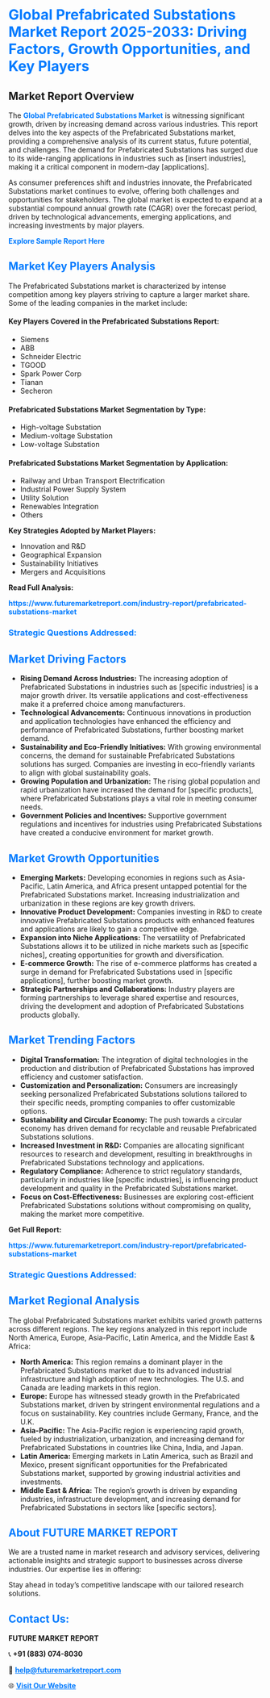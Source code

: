 <h1 style="color: #007BFF;">Global Prefabricated Substations Market Report 2025-2033: Driving Factors, Growth Opportunities, and Key Players</h1>

<section id="overview">
<h2>Market Report Overview</h2>
<p>The <a href="https://www.futuremarketreport.com/industry-report/prefabricated-substations-market" style="color: #007BFF; text-decoration: none;"><strong>Global Prefabricated Substations Market</strong></a> is witnessing significant growth, driven by increasing demand across various industries. This report delves into the key aspects of the Prefabricated Substations market, providing a comprehensive analysis of its current status, future potential, and challenges. The demand for Prefabricated Substations has surged due to its wide-ranging applications in industries such as [insert industries], making it a critical component in modern-day [applications].</p>
<p>As consumer preferences shift and industries innovate, the Prefabricated Substations market continues to evolve, offering both challenges and opportunities for stakeholders. The global market is expected to expand at a substantial compound annual growth rate (CAGR) over the forecast period, driven by technological advancements, emerging applications, and increasing investments by major players.</p>
</section>

<section id="overview">
<p><a href="https://www.futuremarketreport.com/request-sample/reportId=52451" style="color: #007BFF; text-decoration: none;"><strong>Explore Sample Report Here</strong></a></p>
</section>

<section id="key-players">
<h2 style="color: #007BFF;">Market Key Players Analysis</h2>
<p>The Prefabricated Substations market is characterized by intense competition among key players striving to capture a larger market share. Some of the leading companies in the market include:</p>
<h4>Key Players Covered in the Prefabricated Substations Report:</h4>
<ul><li>Siemens</li><li>ABB</li><li>Schneider Electric</li><li>TGOOD</li><li>Spark Power Corp</li><li>Tianan</li><li>Secheron</li></ul>
<h4>Prefabricated Substations Market Segmentation by Type:</h4>
<ul><li>High-voltage Substation</li><li>Medium-voltage Substation</li><li>Low-voltage Substation</li></ul>

<h4>Prefabricated Substations Market Segmentation by Application:</h4>
<ul><li>Railway and Urban Transport Electrification</li><li>Industrial Power Supply System</li><li>Utility Solution</li><li>Renewables Integration</li><li>Others</li></ul>
<p><strong>Key Strategies Adopted by Market Players:</strong></p>
<ul>
<li>Innovation and R&D</li>
<li>Geographical Expansion</li>
<li>Sustainability Initiatives</li>
<li>Mergers and Acquisitions</li>
</ul>
</section>

<section>
<p><strong>Read Full Analysis: </strong></p><a href="https://www.futuremarketreport.com/industry-report/prefabricated-substations-market" style="color: #007BFF; text-decoration: none;"><strong>https://www.futuremarketreport.com/industry-report/prefabricated-substations-market</strong></a>
<h3 style="color: #007BFF;">Strategic Questions Addressed:</h3>
</section>

<section id="driving-factors">
<h2 style="color: #007BFF;">Market Driving Factors</h2>
<ul>
<li><strong>Rising Demand Across Industries:</strong> The increasing adoption of Prefabricated Substations in industries such as [specific industries] is a major growth driver. Its versatile applications and cost-effectiveness make it a preferred choice among manufacturers.</li>
<li><strong>Technological Advancements:</strong> Continuous innovations in production and application technologies have enhanced the efficiency and performance of Prefabricated Substations, further boosting market demand.</li>
<li><strong>Sustainability and Eco-Friendly Initiatives:</strong> With growing environmental concerns, the demand for sustainable Prefabricated Substations solutions has surged. Companies are investing in eco-friendly variants to align with global sustainability goals.</li>
<li><strong>Growing Population and Urbanization:</strong> The rising global population and rapid urbanization have increased the demand for [specific products], where Prefabricated Substations plays a vital role in meeting consumer needs.</li>
<li><strong>Government Policies and Incentives:</strong> Supportive government regulations and incentives for industries using Prefabricated Substations have created a conducive environment for market growth.</li>
</ul>
</section>

<section id="growth-opportunities">
<h2 style="color: #007BFF;">Market Growth Opportunities</h2>
<ul>
<li><strong>Emerging Markets:</strong> Developing economies in regions such as Asia-Pacific, Latin America, and Africa present untapped potential for the Prefabricated Substations market. Increasing industrialization and urbanization in these regions are key growth drivers.</li>
<li><strong>Innovative Product Development:</strong> Companies investing in R&D to create innovative Prefabricated Substations products with enhanced features and applications are likely to gain a competitive edge.</li>
<li><strong>Expansion into Niche Applications:</strong> The versatility of Prefabricated Substations allows it to be utilized in niche markets such as [specific niches], creating opportunities for growth and diversification.</li>
<li><strong>E-commerce Growth:</strong> The rise of e-commerce platforms has created a surge in demand for Prefabricated Substations used in [specific applications], further boosting market growth.</li>
<li><strong>Strategic Partnerships and Collaborations:</strong> Industry players are forming partnerships to leverage shared expertise and resources, driving the development and adoption of Prefabricated Substations products globally.</li>
</ul>
</section>

<section id="trending-factors">
<h2 style="color: #007BFF;">Market Trending Factors</h2>
<ul>
<li><strong>Digital Transformation:</strong> The integration of digital technologies in the production and distribution of Prefabricated Substations has improved efficiency and customer satisfaction.</li>
<li><strong>Customization and Personalization:</strong> Consumers are increasingly seeking personalized Prefabricated Substations solutions tailored to their specific needs, prompting companies to offer customizable options.</li>
<li><strong>Sustainability and Circular Economy:</strong> The push towards a circular economy has driven demand for recyclable and reusable Prefabricated Substations solutions.</li>
<li><strong>Increased Investment in R&D:</strong> Companies are allocating significant resources to research and development, resulting in breakthroughs in Prefabricated Substations technology and applications.</li>
<li><strong>Regulatory Compliance:</strong> Adherence to strict regulatory standards, particularly in industries like [specific industries], is influencing product development and quality in the Prefabricated Substations market.</li>
<li><strong>Focus on Cost-Effectiveness:</strong> Businesses are exploring cost-efficient Prefabricated Substations solutions without compromising on quality, making the market more competitive.</li>
</ul>
</section>

<section>
<p><strong>Get Full Report: </strong></p><a href="https://www.futuremarketreport.com/industry-report/prefabricated-substations-market" style="color: #007BFF; text-decoration: none;"><strong>https://www.futuremarketreport.com/industry-report/prefabricated-substations-market</strong></a>
<h3 style="color: #007BFF;">Strategic Questions Addressed:</h3>
</section>


<section id="regional-analysis">
<h2 style="color: #007BFF;">Market Regional Analysis</h2>
<p>The global Prefabricated Substations market exhibits varied growth patterns across different regions. The key regions analyzed in this report include North America, Europe, Asia-Pacific, Latin America, and the Middle East & Africa:</p>
<ul>
<li><strong>North America:</strong> This region remains a dominant player in the Prefabricated Substations market due to its advanced industrial infrastructure and high adoption of new technologies. The U.S. and Canada are leading markets in this region.</li>
<li><strong>Europe:</strong> Europe has witnessed steady growth in the Prefabricated Substations market, driven by stringent environmental regulations and a focus on sustainability. Key countries include Germany, France, and the U.K.</li>
<li><strong>Asia-Pacific:</strong> The Asia-Pacific region is experiencing rapid growth, fueled by industrialization, urbanization, and increasing demand for Prefabricated Substations in countries like China, India, and Japan.</li>
<li><strong>Latin America:</strong> Emerging markets in Latin America, such as Brazil and Mexico, present significant opportunities for the Prefabricated Substations market, supported by growing industrial activities and investments.</li>
<li><strong>Middle East & Africa:</strong> The region’s growth is driven by expanding industries, infrastructure development, and increasing demand for Prefabricated Substations in sectors like [specific sectors].</li>
</ul>
</section>

<footer>
<h2 style="color: #007BFF;">About FUTURE MARKET REPORT</h2>
<p>We are a trusted name in market research and advisory services, delivering actionable insights and strategic support to businesses across diverse industries. Our expertise lies in offering:</p>

<p>Stay ahead in today’s competitive landscape with our tailored research solutions.</p>

<h2 style="color: #007BFF;">Contact Us:</h2>
<p><strong>FUTURE MARKET REPORT</strong></p>
<p>📞 <strong>+91 (883) 074-8030</strong></p>
<p>📧 <strong><a href="mailto:help@futuremarketreport.com" style="color: #007BFF;">help@futuremarketreport.com</a></strong></p>
<p>🌐 <strong><a href="https://www.futuremarketreport.com/" style="color: #007BFF;">Visit Our Website</a></strong></p>
</footer>